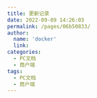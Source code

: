 ```yaml
---
title: 更新记录
date: 2022-09-09 14:26:03
permalink: /pages/06b50833/
author: 
  name: 'docker'
  link: 
categories:
  - PC文档
  - 商户端
tags:
  - PC文档
  - 商户端
---
```



